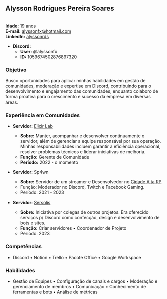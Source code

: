 ## Alysson Rodrigues Pereira Soares
<br>**Idade:** 19 anos
<br>**E-mail:** [alyssonfx@hotmail.com](mailto:alyssonfx@hotmail.com)
<br>**LinkedIn:** [alyssonrds](https://www.linkedin.com/in/alyssonrds)
- **Discord:**
  - **User:** @alyssonfx
  - **ID:** 1059674502876897320


### Objetivo
Busco oportunidades para aplicar minhas habilidades em gestão de comunidades, moderação e expertise em Discord, contribuindo para o desenvolvimento e engajamento das comunidades, enquanto colaboro de forma proativa para o crescimento e sucesso da empresa em diversas áreas.

### Experiência em Comunidades

- **Servidor:** [Elixir Lab](https://discord.gg/elixirlab)
  - **Sobre:** Manter, acompanhar e desenvolver continuamente o servidor, além de gerenciar a equipe responsável por sua operação. Minhas responsabilidades incluem garantir a eficiência operacional, resolver problemas técnicos e liderar iniciativas de melhoria.
  - **Função:** Gerente de Comunidade
  - **Período:** 2022 - o momento

- **Servidor:** Sp4wn
  - **Sobre:** Servidor de um streamer e Desenvolvedor no [Cidade Alta RP](https://cidadealtarp.com). 
  - Função: Moderador no Discord, Twitch e Facebook Gaming.
  - Período: 2021 - 2023

- **Servidor:** [Sersolis](https://sersolis.netlify.app)
  - **Sobre:** Iniciativa por colegas de outros projetos. Era oferecido serviços p/ Discord como confecção, design e desenvolvimento de bots e sites.
  - **Função:** Criar servidores • Coordenador de Projeto
  - Período: 2023


### Competências
- Discord • Notion • Trello • Pacote Office • Google Workspace

### Habilidades
- Gestão de Equipes • Configuração de canais e cargos • Moderação e gerenciamento de membros • Comunicação • Conhecimento de ferramentas e bots • Análise de métricas
